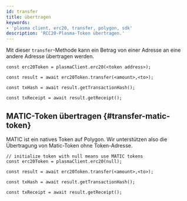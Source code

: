 ```yaml
---
id: transfer
title: übertragen
keywords:
- 'plasma client, erc20, transfer, polygon, sdk'
description: 'RCC20-Plasma-Token übertragen.'
---
```


Mit dieser `transfer`-Methode kann ein Betrag von einer Adresse an eine andere Adresse übertragen werden.

```
const erc20Token = plasmaClient.erc20(<token address>);

const result = await erc20Token.transfer(<amount>,<to>);

const txHash = await result.getTransactionHash();

const txReceipt = await result.getReceipt();

```

## MATIC-Token übertragen {#transfer-matic-token}

MATIC ist ein natives Token auf Polygon. Wir unterstützen also die Übertragung von Matic-Token ohne Token-Adresse.

```
// initialize token with null means use MATIC tokens
const erc20Token = plasmaClient.erc20(null);

const result = await erc20Token.transfer(<amount>,<to>);

const txHash = await result.getTransactionHash();

const txReceipt = await result.getReceipt();
```
